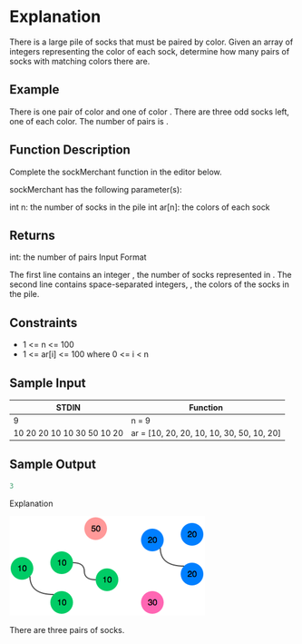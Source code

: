# Explanation

There is a large pile of socks that must be paired by color. Given an array of integers representing the color of each sock, determine how many pairs of socks with matching colors there are.

## Example

There is one pair of color  and one of color . There are three odd socks left, one of each color. The number of pairs is .

## Function Description

Complete the sockMerchant function in the editor below.

sockMerchant has the following parameter(s):

int n: the number of socks in the pile
int ar[n]: the colors of each sock

## Returns

int: the number of pairs
Input Format

The first line contains an integer , the number of socks represented in .
The second line contains  space-separated integers, , the colors of the socks in the pile.

## Constraints

- 1 <= n <= 100
- 1 <= ar[i] <= 100 where 0 <= i < n

## Sample Input

STDIN             |         Function
-----             |          --------
9                 |        n = 9
10 20 20 10 10 30 50 10 20 | ar = [10, 20, 20, 10, 10, 30, 50, 10, 20]

## Sample Output

```javascript
3
```

Explanation

![sock pair](../socks-pair/README.png)

There are three pairs of socks.
